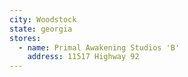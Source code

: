 ```yaml
---
city: Woodstock
state: georgia
stores:
  - name: Primal Awakening Studios 'B'
    address: 11517 Highway 92
---
```

